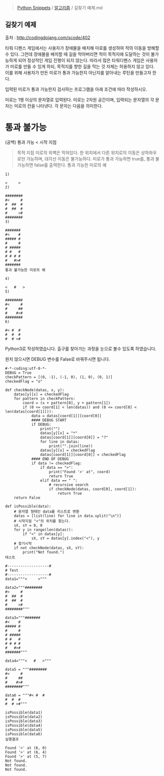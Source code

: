 > [Python Snippets](../README.md) / [알고리즘](README.md) / 길찾기 예제.md
## 길찾기 예제
출처 : http://codingdojang.com/scode/402

타워 디펜스 게임에서는 사용자가 장애물을 배치해 미로를 생성하여 적의 이동을 방해할 수 있다.
그런데 장애물을 배치할 때 길을 막아버리면 적이 목적지에 도달하는 것이 불가능하게 되어 정상적인 게임 진행이 되지 않는다. 
따라서 많은 타워디펜스 게임은 사용자가 미로를 만들 수 있게 하되, 목적지를 향한 길을 막는 것 자체는 허용하지 않고 있다. 
이를 위해 사용자가 만든 미로가 통과 가능한지 아닌지를 알아내는 루틴을 만들고자 한다.

입력된 미로가 통과 가능한지 검사하는 프로그램을 아래 조건에 따라 작성하시오.

미로는 1행 이상의 문자열로 입력된다.
미로는 2차원 공간이며, 입력되는 문자열의 각 문자는 미로의 칸을 나타낸다.
각 문자는 다음을 의미한다.
# 통과 불가능
(공백) 통과 가능
< 시작 지점
> 목적 지점
미로의 외벽은 막혀있다.
한 위치에서 다른 위치로의 이동은 상하좌우로만 가능하며, 대각선 이동은 불가능하다.
미로가 통과 가능하면 true를, 통과 불가능하면 false를 출력한다.
통과 가능한 미로의 예

    1)
    
    <     >
    2)
    
    ########
    #<     #
    #  ##  #
    #  ##  #
    #     >#
    ########
    3)
    
    #######
    #<    #
    ##### #
    #     #
    # #####
    # #   #
    # # # #
    #   #>#
    #######
    통과 불가능한 미로의 예
    
    4)
    
    <   #   >
    5)
    
    ########
    #<     #
    #     ##
    #    #>#
    ########
    6)
    
    #< #  #
    #  #  #
    #  # >#



Python3로 작성하였습니다. 출구를 찾아가는 과정을 눈으로 볼수 있도록 하였습니다.

원치 않으시면 DEBUG 변수를 False로 바꿔주시면 됩니다.

    #-*-coding:utf-8-*-
    DEBUG = True
    checkPattern = [(0, -1), (-1, 0), (1, 0), (0, 1)]
    checkedFlag = "o"
    
    def checkNode(datas, x, y):
        datas[y][x] = checkedFlag
        for pattern in checkPattern:
            coord = (x + pattern[0], y + pattern[1])
            if (0 <= coord[1] < len(datas)) and (0 <= coord[0] < len(datas[coord[1]])):
                data = datas[coord[1]][coord[0]]
                #### DEBUG START
                if DEBUG:
                    print("")
                    datas[y][x] = "*"
                    datas[coord[1]][coord[0]] = "?"
                    for line in datas:
                        print("".join(line))
                    datas[y][x] = checkedFlag
                    datas[coord[1]][coord[0]] = checkedFlag
                #### END OF DEBUG
                if data != checkedFlag:                
                    if data == ">": 
                        print("Found '>' at", coord)
                        return True
                    elif data == " ":
                        # recursive search
                        if checkNode(datas, coord[0], coord[1]):
                            return True
        return False
    
    def isPossible(data):
        # 문자열 형태인 data를 리스트로 변환
        datas = [list(line) for line in data.split("\n")]    
        # 시작지점 "<"의 위치를 찾는다.
        sX, sY = 0, 0
        for y in range(len(datas)):
            if "<" in datas[y]:
                sX, sY = datas[y].index("<"), y
        # 찾기시작          
        if not checkNode(datas, sX, sY):
            print("Not found.")
    테스트
    
    #-------------------#
    # Test
    #-------------------#
    data1="""<     >"""
    
    data2="""########
    #<     #
    #  ##  #
    #  ##  #
    #     >#
    ########"""
    
    data3="""#######
    #<    #
    ##### #
    #     #
    # #####
    # #   #
    # # # #
    #   #>#
    #######"""
    
    data4="""<   #   >"""
    
    data5 = """########
    #<     #
    #     ##
    #    #>#
    ########"""
    
    data6 = """#< #  #
    #  #  #
    #  # >#"""
    
    isPossible(data1)
    isPossible(data2)
    isPossible(data3)
    isPossible(data4)
    isPossible(data5)
    isPossible(data6)
    실행결과
    
    Found '>' at (6, 0)
    Found '>' at (6, 4)
    Found '>' at (5, 7)
    Not found.
    Not found.
    Not found.